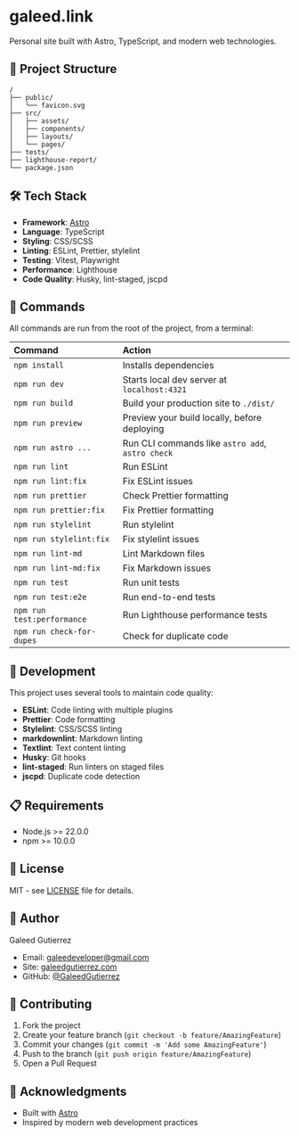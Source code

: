 # galeed.link

Personal site built with Astro, TypeScript, and modern web technologies.

## 🚀 Project Structure

```text
/
├── public/
│   └── favicon.svg
├── src/
│   ├── assets/
│   ├── components/
│   ├── layouts/
│   └── pages/
├── tests/
├── lighthouse-report/
└── package.json
```

## 🛠️ Tech Stack

- **Framework**: [Astro](https://astro.build/)
- **Language**: TypeScript
- **Styling**: CSS/SCSS
- **Linting**: ESLint, Prettier, stylelint
- **Testing**: Vitest, Playwright
- **Performance**: Lighthouse
- **Code Quality**: Husky, lint-staged, jscpd

## 🧞 Commands

All commands are run from the root of the project, from a terminal:

<!-- markdownlint-disable MD013 -->

| Command                    | Action                                           |
| :------------------------- | :----------------------------------------------- |
| `npm install`              | Installs dependencies                            |
| `npm run dev`              | Starts local dev server at `localhost:4321`      |
| `npm run build`            | Build your production site to `./dist/`          |
| `npm run preview`          | Preview your build locally, before deploying     |
| `npm run astro ...`        | Run CLI commands like `astro add`, `astro check` |
| `npm run lint`             | Run ESLint                                       |
| `npm run lint:fix`         | Fix ESLint issues                                |
| `npm run prettier`         | Check Prettier formatting                        |
| `npm run prettier:fix`     | Fix Prettier formatting                          |
| `npm run stylelint`        | Run stylelint                                    |
| `npm run stylelint:fix`    | Fix stylelint issues                             |
| `npm run lint-md`          | Lint Markdown files                              |
| `npm run lint-md:fix`      | Fix Markdown issues                              |
| `npm run test`             | Run unit tests                                   |
| `npm run test:e2e`         | Run end-to-end tests                             |
| `npm run test:performance` | Run Lighthouse performance tests                 |
| `npm run check-for-dupes`  | Check for duplicate code                         |

<!-- markdownlint-enable MD013 -->

## 🔧 Development

This project uses several tools to maintain code quality:

- **ESLint**: Code linting with multiple plugins
- **Prettier**: Code formatting
- **Stylelint**: CSS/SCSS linting
- **markdownlint**: Markdown linting
- **Textlint**: Text content linting
- **Husky**: Git hooks
- **lint-staged**: Run linters on staged files
- **jscpd**: Duplicate code detection

## 📋 Requirements

- Node.js >= 22.0.0
- npm >= 10.0.0

## 📄 License

MIT - see [LICENSE](LICENSE) file for details.

## 👤 Author

Galeed Gutierrez

- Email: <galeedeveloper@gmail.com>
- Site: [galeedgutierrez.com](https://galeedgutierrez.com/)
- GitHub: [@GaleedGutierrez](https://github.com/GaleedGutierrez)

## 🤝 Contributing

1. Fork the project
2. Create your feature branch (`git checkout -b feature/AmazingFeature`)
3. Commit your changes (`git commit -m 'Add some AmazingFeature'`)
4. Push to the branch (`git push origin feature/AmazingFeature`)
5. Open a Pull Request

## 🌟 Acknowledgments

- Built with [Astro](https://astro.build/)
- Inspired by modern web development practices
